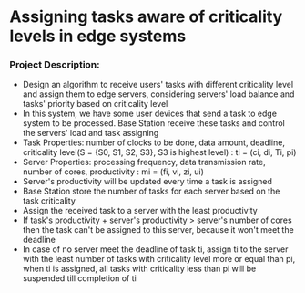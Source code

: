 # Assigning tasks aware of criticality levels in edge systems

### Project Description:
- Design an algorithm to receive users' tasks with different criticality level and assign them to edge servers, considering servers' load balance and tasks' priority based on criticality level
- In this system, we have some user devices that send a task to edge system to be processed. Base Station receive these tasks and control the servers' load and task assigning
- Task Properties: number of clocks to be done, data amount, deadline, criticality level(S = {S0, S1, S2, S3}, S3 is highest level) : ti = (ci, di, Ti, pi)
- Server Properties: processing frequency, data transmission rate, number of cores, productivity : mi = (fi, vi, zi, ui)
- Server's productivity will be updated every time a task is assigned
- Base Station store the number of tasks for each server based on the task criticality
- Assign the received task to a server with the least productivity
- If task's productivity + server's productivity > server's number of cores then the task can't be assigned to this server, because it won't meet the deadline
- In case of no server meet the deadline of task ti, assign ti to the server with the least number of tasks with criticality level more or equal than pi,
when ti is assigned, all tasks with criticality less than pi will be suspended till completion of ti 
